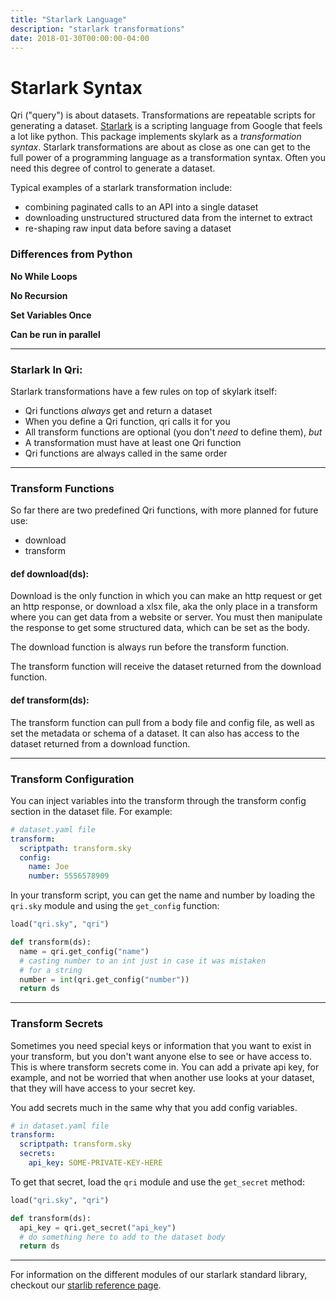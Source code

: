 ```yaml
---
title: "Starlark Language"
description: "starlark transformations"
date: 2018-01-30T00:00:00-04:00
---
```


# Starlark Syntax
Qri ("query") is about datasets. Transformations are repeatable scripts for generating a dataset. [Starlark](https://github.com/google/skylark/blob/master/doc/spec.md) is a scripting language from Google that feels a lot like python. This package implements skylark as a _transformation syntax_. Starlark transformations are about as close as one can get to the full power of a programming language as a transformation syntax. Often you need this degree of control to generate a dataset.

Typical examples of a starlark transformation include:

* combining paginated calls to an API into a single dataset
* downloading unstructured structured data from the internet to extract
* re-shaping raw input data before saving a dataset

### Differences from Python

**No While Loops**

**No Recursion**

**Set Variables Once**

**Can be run in parallel**

** **

### Starlark In Qri:

Starlark transformations have a few rules on top of skylark itself:

* Qri functions *always* get and return a dataset
* When you define a Qri function, qri calls it for you
* All transform functions are optional (you don't _need_ to define them), _but_
* A transformation must have at least one Qri function
* Qri functions are always called in the same order

** **

### Transform Functions

So far there are two predefined Qri functions, with more planned for future use:

* download
* transform

#### def download(ds):
  Download is the only function in which you can make an http request or get an http response, or download a xlsx file, aka the only place in a transform where you can get data from a website or server. You must then manipulate the response to get some structured data, which can be set as the body.

  The download function is always run before the transform function.

  The transform function will receive the dataset returned from the download function.


#### def transform(ds):
  The transform function can pull from a body file and config file, as well as set the metadata or schema of a dataset. It can also has access to the dataset returned from a download function.

** **

### Transform Configuration

You can inject variables into the transform through the transform config section in the dataset file. For example:

```yaml
# dataset.yaml file
transform:
  scriptpath: transform.sky
  config:
    name: Joe
    number: 5556578909
```

In your transform script, you can get the name and number by loading the `qri.sky` module and using the `get_config` function:

```python
load("qri.sky", "qri")

def transform(ds):
  name = qri.get_config("name")
  # casting number to an int just in case it was mistaken 
  # for a string
  number = int(qri.get_config("number"))
  return ds
```

** **

### Transform Secrets

Sometimes you need special keys or information that you want to exist in your transform, but you don't want anyone else to see or have access to. This is where transform secrets come in. You can add a private api key, for example, and not be worried that when another use looks at your dataset, that they will have access to your secret key.

You add secrets much in the same why that you add config variables.

```yaml
# in dataset.yaml file
transform:
  scriptpath: transform.sky
  secrets:
    api_key: SOME-PRIVATE-KEY-HERE
```

To get that secret, load the `qri` module and use the `get_secret` method:

```python
load("qri.sky", "qri")

def transform(ds):
  api_key = qri.get_secret("api_key")
  # do something here to add to the dataset body
  return ds
```

** **

For information on the different modules of our starlark standard library, checkout our [starlib reference page](/docs/reference/starlib).
